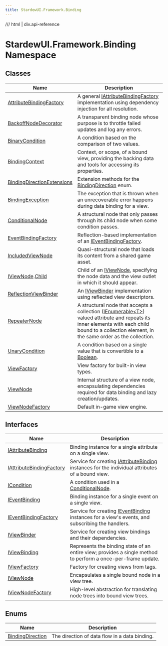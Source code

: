 ```yaml
---
title: StardewUI.Framework.Binding
---
```


<link rel="stylesheet" href="/StardewUI/stylesheets/reference.css" />

/// html | div.api-reference

# StardewUI.Framework.Binding Namespace

## Classes

| Name | Description |
| --- | --- |
| [AttributeBindingFactory](attributebindingfactory.md) | A general [IAttributeBindingFactory](iattributebindingfactory.md) implementation using dependency injection for all resolution. |
| [BackoffNodeDecorator](backoffnodedecorator.md) | A transparent binding node whose purpose is to throttle failed updates and log any errors. |
| [BinaryCondition](binarycondition.md) | A condition based on the comparison of two values. |
| [BindingContext](bindingcontext.md) | Context, or scope, of a bound view, providing the backing data and tools for accessing its properties. |
| [BindingDirectionExtensions](bindingdirectionextensions.md) | Extension methods for the [BindingDirection](bindingdirection.md) enum. |
| [BindingException](bindingexception.md) | The exception that is thrown when an unrecoverable error happens during data binding for a view. |
| [ConditionalNode](conditionalnode.md) | A structural node that only passes through its child node when some condition passes. |
| [EventBindingFactory](eventbindingfactory.md) | Reflection-based implementation of an [IEventBindingFactory](ieventbindingfactory.md). |
| [IncludedViewNode](includedviewnode.md) | Quasi-structural node that loads its content from a shared game asset. |
| [IViewNode](iviewnode.md).[Child](iviewnode.child.md) | Child of an [IViewNode](iviewnode.md), specifying the node data and the view outlet in which it should appear. |
| [ReflectionViewBinder](reflectionviewbinder.md) | An [IViewBinder](iviewbinder.md) implementation using reflected view descriptors. |
| [RepeaterNode](repeaternode.md) | A structural node that accepts a collection ([IEnumerable&lt;T&gt;](https://learn.microsoft.com/en-us/dotnet/api/system.collections.generic.ienumerable-1)) valued attribute and repeats its inner elements with each child bound to a collection element, in the same order as the collection. |
| [UnaryCondition](unarycondition.md) | A condition based on a single value that is convertible to a [Boolean](https://learn.microsoft.com/en-us/dotnet/api/system.boolean). |
| [ViewFactory](viewfactory.md) | View factory for built-in view types. |
| [ViewNode](viewnode.md) | Internal structure of a view node, encapsulating dependencies required for data binding and lazy creation/updates. |
| [ViewNodeFactory](viewnodefactory.md) | Default in-game view engine. |

## Interfaces

| Name | Description |
| --- | --- |
| [IAttributeBinding](iattributebinding.md) | Binding instance for a single attribute on a single view. |
| [IAttributeBindingFactory](iattributebindingfactory.md) | Service for creating [IAttributeBinding](iattributebinding.md) instances for the individual attributes of a bound view. |
| [ICondition](icondition.md) | A condition used in a [ConditionalNode](conditionalnode.md). |
| [IEventBinding](ieventbinding.md) | Binding instance for a single event on a single view. |
| [IEventBindingFactory](ieventbindingfactory.md) | Service for creating [IEventBinding](ieventbinding.md) instances for a view's events, and subscribing the handlers. |
| [IViewBinder](iviewbinder.md) | Service for creating view bindings and their dependencies. |
| [IViewBinding](iviewbinding.md) | Represents the binding state of an entire view; provides a single method to perform a once-per-frame update. |
| [IViewFactory](iviewfactory.md) | Factory for creating views from tags. |
| [IViewNode](iviewnode.md) | Encapsulates a single bound node in a view tree. |
| [IViewNodeFactory](iviewnodefactory.md) | High-level abstraction for translating node trees into bound view trees. |

## Enums

| Name | Description |
| --- | --- |
| [BindingDirection](bindingdirection.md) | The direction of data flow in a data binding. |

